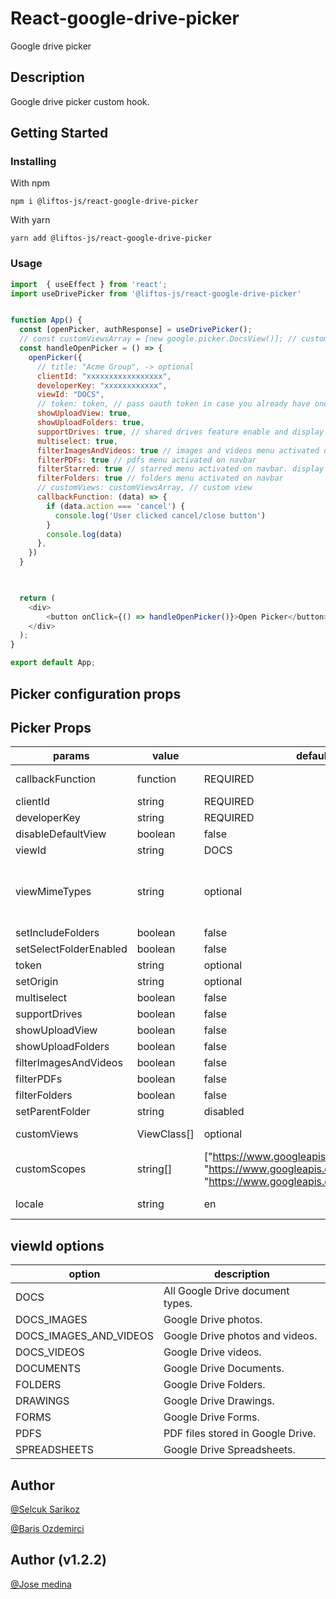 # React-google-drive-picker

Google drive picker

## Description

Google drive picker custom hook.

## Getting Started

### Installing

With npm
```
npm i @liftos-js/react-google-drive-picker
```
With yarn
```
yarn add @liftos-js/react-google-drive-picker
```

### Usage

```js
import  { useEffect } from 'react';
import useDrivePicker from '@liftos-js/react-google-drive-picker'


function App() {
  const [openPicker, authResponse] = useDrivePicker();  
  // const customViewsArray = [new google.picker.DocsView()]; // custom view
  const handleOpenPicker = () => {
    openPicker({
      // title: "Acme Group", -> optional
      clientId: "xxxxxxxxxxxxxxxxx",
      developerKey: "xxxxxxxxxxxx",
      viewId: "DOCS",
      // token: token, // pass oauth token in case you already have one
      showUploadView: true,
      showUploadFolders: true, 
      supportDrives: true, // shared drives feature enable and display on navbar
      multiselect: true,
      filterImagesAndVideos: true // images and videos menu activated on navbar
      filterPDFs: true // pdfs menu activated on navbar
      filterStarred: true // starred menu activated on navbar. display starred files and folders
      filterFolders: true // folders menu activated on navbar
      // customViews: customViewsArray, // custom view
      callbackFunction: (data) => {
        if (data.action === 'cancel') {
          console.log('User clicked cancel/close button')
        }
        console.log(data)
      },
    })
  }


  
  return (
    <div>
        <button onClick={() => handleOpenPicker()}>Open Picker</button>
    </div>
  );
}

export default App;
```


## Picker configuration props

## Picker Props

|    params        |   value  |  default value   |          description          |
|------------------|----------|------------------|-------------------------------|
| callbackFunction  |function    |  REQUIRED       |Callback function that will be called on picker action |
|    clientId      |  string  |     REQUIRED     |      Google client id         |
|    developerKey  |  string  |     REQUIRED     |      Google developer key     |
|    disableDefaultView  |  boolean  |     false     |      disables default view     |
|    viewId        |  string  |     DOCS         |         ViewIdOptions         |
|    viewMimeTypes |  string  |     optional     |Comma separated mimetypes. Use this in place of viewId if you need to filter multiple type of files. list: https://developers.google.com/drive/api/v3/mime-types.|
|setIncludeFolders|  boolean  |     false        |Show folders in the view items.|
|setSelectFolderEnabled|boolean|     false       |Allows the user to select a folder in Google Drive.|
|   token          |  string  |     optional     | access_token to skip auth part|
| setOrigin        |  string  |     optional     | Sets the origin of the Google Picker dialog |
|  multiselect     |  boolean |     false        | Enable picker multiselect     |
| supportDrives    |  boolean |     false        |    Support shared drives      |
| showUploadView   |  boolean |     false        |     Enable upload view        |
| showUploadFolders|  boolean |     false        |Enable folder selection(upload)|
| filterImagesAndVideos   |  boolean |     false        |     Enable image and video menu on navbar        |
| filterPDFs|  boolean |     false        | Enable pdfs menu on navbar |
| filterFolders|  boolean |     false        | Enable folders menu on navbar |
| setParentFolder  |  string  |     disabled     |  Drive folder id to upload    |
| customViews      |ViewClass[]|    optional     |  Array of custom views you want to add to the picker|
| customScopes      |string[]|    ["https://www.googleapis.com/auth/drive.readonly", "https://www.googleapis.com/auth/drive.file", "https://www.googleapis.com/auth/drive.metadata"]     |  Array of custom scopes you want to add to the picker|
| locale           |string    |    en            | List of supported locales https://developers.google.com/picker/docs#i18n|


  ## viewId options
|    option            |         description             |
|----------------------|---------------------------------|
|    DOCS            |All Google Drive document types. |
|  DOCS_IMAGES          |Google Drive photos.             
|DOCS_IMAGES_AND_VIDEOS |Google Drive photos and videos.  |
|    DOCS_VIDEOS        |Google Drive videos.             |
|    DOCUMENTS          |	Google Drive Documents.         |
|    FOLDERS            |Google Drive Folders.            |
|    DRAWINGS           |Google Drive Drawings.           |
|    FORMS              |	Google Drive Forms.             |
|    PDFS               |PDF files stored in Google Drive.|
|    SPREADSHEETS       |Google Drive Spreadsheets.       |

## Author

[@Selcuk Sarikoz](https://www.linkedin.com/in/selcuk-sarikoz/)

[@Baris Ozdemirci](https://www.linkedin.com/in/ozdemircibaris/)

## Author (v1.2.2)

[@Jose medina](https://www.linkedin.com/in/jos%C3%A9-medina-56479a128/)
